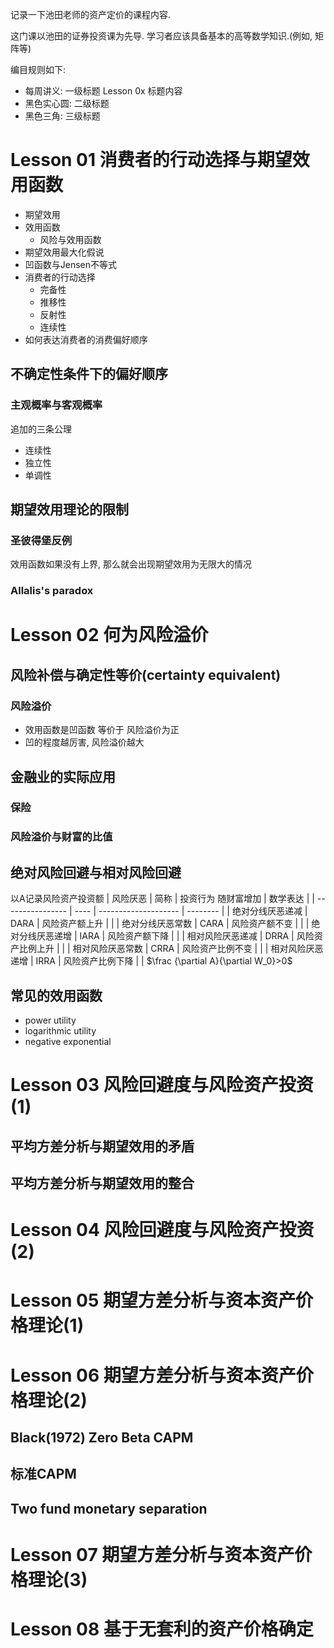 记录一下池田老师的资产定价的课程内容.

这门课以池田的证券投资课为先导. 学习者应该具备基本的高等数学知识.(例如, 矩阵等)

编目规则如下:
- 每周讲义:    一级标题 Lesson 0x 标题内容
- 黑色实心圆:  二级标题
- 黑色三角:    三级标题

# Lesson 01 消费者的行动选择与期望效用函数
- 期望效用
- 效用函数
    - 风险与效用函数
- 期望效用最大化假说
- 凹函数与Jensen不等式
- 消费者的行动选择
    - 完备性
    - 推移性
    - 反射性
    - 连续性
- 如何表达消费者的消费偏好顺序
## 不确定性条件下的偏好顺序
### 主观概率与客观概率
追加的三条公理
- 连续性
- 独立性
- 单调性
## 期望效用理论的限制
### 圣彼得堡反例
效用函数如果没有上界, 那么就会出现期望效用为无限大的情况
### Allalis's paradox
# Lesson 02 何为风险溢价
## 风险补偿与确定性等价(certainty equivalent)
### 风险溢价
- 效用函数是凹函数 等价于 风险溢价为正
- 凹的程度越厉害, 风险溢价越大
## 金融业的实际应用
### 保险
### 风险溢价与财富的比值
## 绝对风险回避与相对风险回避
以A记录风险资产投资额
| 风险厌恶         | 简称 | 投资行为  随财富增加 | 数学表达 |
| ---------------- | ---- | -------------------- | -------- |
| 绝对分线厌恶递减 | DARA | 风险资产额上升       |          |
| 绝对分线厌恶常数 | CARA | 风险资产额不变       |          |
| 绝对分线厌恶递增 | IARA | 风险资产额下降       |          |
| 相对风险厌恶递减 | DRRA | 风险资产比例上升     |          |
| 相对风险厌恶常数 | CRRA | 风险资产比例不变     |          |
| 相对风险厌恶递增 | IRRA | 风险资产比例下降     |          |
$\frac {\partial A}{\partial W_0}>0$
## 常见的效用函数
- power utility
- logarithmic utility
- negative exponential
# Lesson 03 风险回避度与风险资产投资(1)
## 平均方差分析与期望效用的矛盾
## 平均方差分析与期望效用的整合

# Lesson 04 风险回避度与风险资产投资(2)

# Lesson 05 期望方差分析与资本资产价格理论(1)

# Lesson 06 期望方差分析与资本资产价格理论(2)
## Black(1972) Zero Beta CAPM
## 标准CAPM
## Two fund monetary separation
# Lesson 07 期望方差分析与资本资产价格理论(3)

# Lesson 08 基于无套利的资产价格确定
